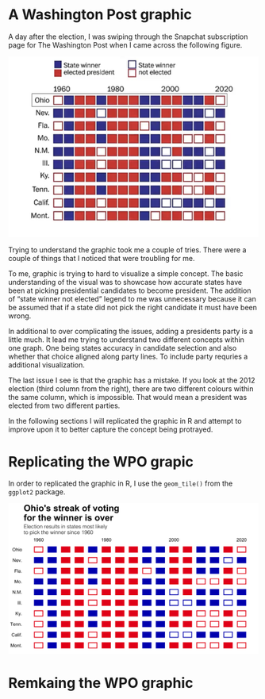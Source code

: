 A Washington Post graphic
=========================

A day after the election, I was swiping through the Snapchat
subscription page for The Washington Post when I came across the
following figure.

![](wpo.PNG)

Trying to understand the graphic took me a couple of tries. There were a
couple of things that I noticed that were troubling for me.

To me, graphic is trying to hard to visualize a simple concept. The
basic understanding of the visual was to showcase how accurate states
have been at picking presidential candidates to become president. The
addition of “state winner not elected” legend to me was unnecessary
because it can be assumed that if a state did not pick the right
candidate it must have been wrong.

In additional to over complicating the issues, adding a presidents party
is a little much. It lead me trying to understand two different concepts
within one graph. One being states accuracy in candidate selection and
also whether that choice aligned along party lines. To include party
requries a additional visualization.

The last issue I see is that the graphic has a mistake. If you look at
the 2012 election (third column from the right), there are two different
colours within the same column, which is impossible. That would mean a
president was elected from two different parties.

In the following sections I will replicated the graphic in R and attempt
to improve upon it to better capture the concept being protrayed.

Replicating the WPO grapic
==========================

In order to replicated the graphic in R, I use the `geom_tile()` from
the `ggplot2` package.

![](replicated.PNG)

Remkaing the WPO graphic
========================
